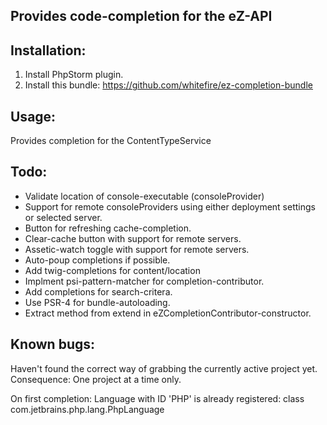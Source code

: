 Provides code-completion for the eZ-API
---------------------------------------

Installation:
-------------
1. Install PhpStorm plugin.
2. Install this bundle: https://github.com/whitefire/ez-completion-bundle

Usage:
------
Provides completion for the ContentTypeService

Todo:
-----
* Validate location of console-executable (consoleProvider)
* Support for remote consoleProviders using either deployment settings or selected server.
* Button for refreshing cache-completion.
* Clear-cache button with support for remote servers.
* Assetic-watch toggle with support for remote servers.
* Auto-poup completions if possible.
* Add twig-completions for content/location
* Implment psi-pattern-matcher for completion-contributor.
* Add completions for search-critera.
* Use PSR-4 for bundle-autoloading.
* Extract method from extend in eZCompletionContributor-constructor.

Known bugs:
----------
Haven't found the correct way of grabbing the currently active project yet.
Consequence: One project at a time only.

On first completion: Language with ID 'PHP' is already registered: class com.jetbrains.php.lang.PhpLanguage